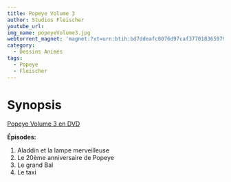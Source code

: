 ```yaml
---
title: Popeye Volume 3
author: Studios Fleischer
youtube_url: 
img_name: popeyeVolume3.jpg
webtorrent_magnet: 'magnet:?xt=urn:btih:bd7ddeafc8076d97caf377018365979f82d814e4&dn=HMlRKEIJEiNg.mp4&tr=udp://explodie.org:6969&tr=udp://tracker.coppersurfer.tk:6969&tr=udp://tracker.empire-js.us:1337&tr=udp://tracker.leechers-paradise.org:6969&tr=udp://tracker.opentrackr.org:1337&tr=wss://tracker.btorrent.xyz&tr=wss://tracker.fastcast.nz&tr=wss://tracker.openwebtorrent.com&as=https://seed01.bitchute.com/8929/HMlRKEIJEiNg.mp4&as=https://seed02.bitchute.com/8929/HMlRKEIJEiNg.mp4&as=https://seed03.bitchute.com/8929/HMlRKEIJEiNg.mp4&xs=https://www.bitchute.com/torrent/8929/HMlRKEIJEiNg.webtorrent'
category:
  - Dessins Animés
tags:
  - Popeye
  - Fleischer
---
```


# Synopsis

[Popeye Volume 3 en DVD](https://www.amazon.fr/gp/product/B000EHS5EC/ref=as_li_tl?ie=UTF8&tag=ctimes-21&camp=1642&creative=6746&linkCode=as2&creativeASIN=B000EHS5EC&linkId=13e9196ed1cfe388051e9990085381d3)

**Épisodes:**
1. Aladdin et la lampe merveilleuse
2. Le 20ème anniversaire de Popeye
3. Le grand Bal
4. Le taxi
